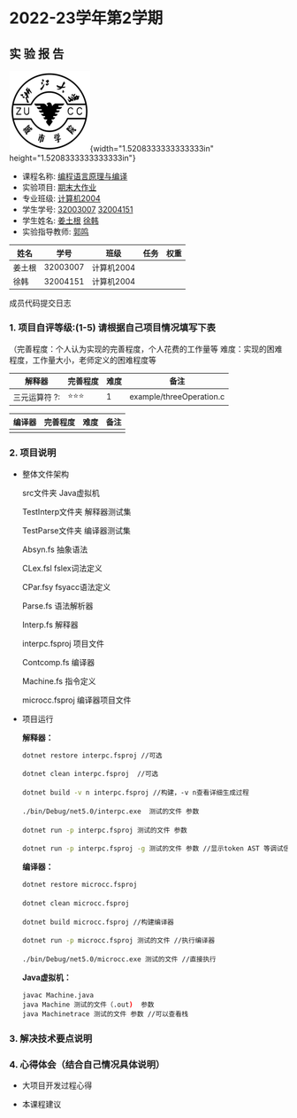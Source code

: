 # **2022-23学年第2学期**

## **实 验 报 告**

![zucc](assets/zucc.png){width="1.5208333333333333in" height="1.5208333333333333in"}

- 课程名称: <u>编程语言原理与编译</u>
- 实验项目: <u>期末大作业</u>
- 专业班级: <u>计算机2004</u>
- 学生学号: <u>32003007</u> <u>32004151</u>
- 学生姓名: <u>姜土根</u> <u>徐韩</u>
- 实验指导教师: <u>郭鸣</u>

| 姓名   | 学号     | 班级       | 任务 | 权重 |
| ------ | -------- | ---------- | ---- | ---- |
| 姜土根 | 32003007 | 计算机2004 |      |      |
| 徐韩   | 32004151 | 计算机2004 |      |      |

成员代码提交日志



### 1. 项目自评等级:(1-5) 请根据自己项目情况填写下表

（完善程度：个人认为实现的完善程度，个人花费的工作量等
	难度：实现的困难程度，工作量大小，老师定义的困难程度等

| 解释器        | 完善程度 | 难度 | 备注                     |
| ------------- | -------- | ---- | ------------------------ |
| 三元运算符 ?: | ⭐⭐⭐      | 1    | example/threeOperation.c |

| 编译器 | 完善程度 | 难度 | 备注 |
| ------ | -------- | ---- | ---- |
|        |          |      |      |

### 2. 项目说明

- 整体文件架构

  src文件夹               Java虚拟机

  TestInterp文件夹  解释器测试集

  TestParse文件夹   编译器测试集

  Absyn.fs                 抽象语法

  CLex.fsl          		fslex词法定义

  CPar.fsy             	fsyacc语法定义

  Parse.fs                 语法解析器

  Interp.fs                 解释器

  interpc.fsproj        项目文件

  Contcomp.fs         编译器

  Machine.fs            指令定义

  microcc.fsproj      编译器项目文件

- 项目运行

  **解释器：**

  ```sh
  dotnet restore interpc.fsproj //可选
  
  dotnet clean interpc.fsproj  //可选
  
  dotnet build -v n interpc.fsproj //构建，-v n查看详细生成过程
  
  ./bin/Debug/net5.0/interpc.exe  测试的文件 参数
  
  dotnet run -p interpc.fsproj 测试的文件 参数
  
  dotnet run -p interpc.fsproj -g 测试的文件 参数 //显示token AST 等调试信息  
  ```

  **编译器：**

  ```sh
  dotnet restore microcc.fsproj
  
  dotnet clean microcc.fsproj
  
  dotnet build microcc.fsproj //构建编译器
  
  dotnet run -p microcc.fsproj 测试的文件 //执行编译器
  
  ./bin/Debug/net5.0/microcc.exe 测试的文件 //直接执行
  ```

  **Java虚拟机：**

  ```sh
  javac Machine.java
  java Machine 测试的文件（.out)  参数 
  java Machinetrace 测试的文件 参数 //可以查看栈
  ```

  

### 3. 解决技术要点说明



### 4. 心得体会（结合自己情况具体说明）

- 大项目开发过程心得

- 本课程建议
  
  
  
  